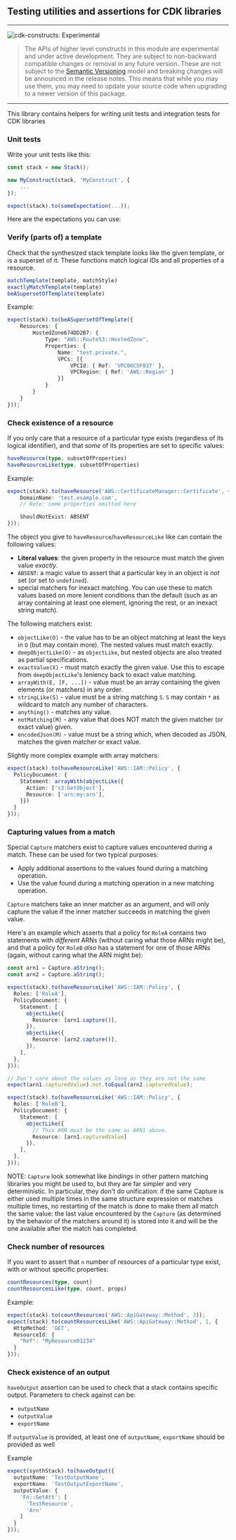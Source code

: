 ## Testing utilities and assertions for CDK libraries
<!--BEGIN STABILITY BANNER-->
---

![cdk-constructs: Experimental](https://img.shields.io/badge/cdk--constructs-experimental-important.svg?style=for-the-badge)

> The APIs of higher level constructs in this module are experimental and under active development. They are subject to non-backward compatible changes or removal in any future version. These are not subject to the [Semantic Versioning](https://semver.org/) model and breaking changes will be announced in the release notes. This means that while you may use them, you may need to update your source code when upgrading to a newer version of this package.

---
<!--END STABILITY BANNER-->

This library contains helpers for writing unit tests and integration tests for CDK libraries

### Unit tests

Write your unit tests like this:

```ts
const stack = new Stack();

new MyConstruct(stack, 'MyConstruct', {
    ...
});

expect(stack).to(someExpectation(...));
```

Here are the expectations you can use:

### Verify (parts of) a template

Check that the synthesized stack template looks like the given template, or is a superset of it. These functions match logical IDs and all properties of a resource.

```ts
matchTemplate(template, matchStyle)
exactlyMatchTemplate(template)
beASupersetOfTemplate(template)
```

Example:

```ts
expect(stack).to(beASupersetOfTemplate({
    Resources: {
        HostedZone674DD2B7: {
            Type: "AWS::Route53::HostedZone",
            Properties: {
                Name: "test.private.",
                VPCs: [{
                    VPCId: { Ref: 'VPC06C5F037' },
                    VPCRegion: { Ref: 'AWS::Region' }
                }]
            }
        }
    }
}));
```


### Check existence of a resource

If you only care that a resource of a particular type exists (regardless of its logical identifier), and that *some* of its properties are set to specific values:

```ts
haveResource(type, subsetOfProperties)
haveResourceLike(type, subsetOfProperties)
```

Example:

```ts
expect(stack).to(haveResource('AWS::CertificateManager::Certificate', {
    DomainName: 'test.example.com',
    // Note: some properties omitted here

    ShouldNotExist: ABSENT
}));
```

The object you give to `haveResource`/`haveResourceLike` like can contain the
following values:

- **Literal values**: the given property in the resource must match the given value *exactly*.
- `ABSENT`: a magic value to assert that a particular key in an object is *not* set (or set to `undefined`).
- special matchers for inexact matching. You can use these to match values based on more lenient conditions
  than the default (such as an array containing at least one element, ignoring the rest, or an inexact string
  match).

The following matchers exist:

- `objectLike(O)` - the value has to be an object matching at least the keys in `O` (but may contain
  more). The nested values must match exactly.
- `deepObjectLike(O)` - as `objectLike`, but nested objects are also treated as partial specifications.
- `exactValue(X)` - must match exactly the given value. Use this to escape from `deepObjectLike`'s leniency
  back to exact value matching.
- `arrayWith(E, [F, ...])` - value must be an array containing the given elements (or matchers) in any order.
- `stringLike(S)` - value must be a string matching `S`. `S` may contain `*` as wildcard to match any number
  of characters.
- `anything()` - matches any value.
- `notMatching(M)` - any value that does NOT match the given matcher (or exact value) given.
- `encodedJson(M)` - value must be a string which, when decoded as JSON, matches the given matcher or
  exact value.

Slightly more complex example with array matchers:

```ts
expect(stack).to(haveResourceLike('AWS::IAM::Policy', {
  PolicyDocument: {
    Statement: arrayWith(objectLike({
      Action: ['s3:GetObject'],
      Resource: ['arn:my:arn'],
    }})
  }
}));
```

### Capturing values from a match

Special `Capture` matchers exist to capture values encountered during a match. These can be
used for two typical purposes:

* Apply additional assertions to the values found during a matching operation.
* Use the value found during a matching operation in a new matching operation.

`Capture` matchers take an inner matcher as an argument, and will only capture the value
if the inner matcher succeeds in matching the given value.

Here's an example which asserts that a policy for `RoleA` contains two statements
with *different* ARNs (without caring what those ARNs might be), and that
a policy for `RoleB` *also* has a statement for one of those ARNs (again, without
caring what the ARN might be):

```ts
const arn1 = Capture.aString();
const arn2 = Capture.aString();

expect(stack).to(haveResourceLike('AWS::IAM::Policy', {
  Roles: ['RoleA'],
  PolicyDocument: {
    Statement: [
      objectLike({
        Resource: [arn1.capture()],
      }),
      objectLike({
        Resource: [arn2.capture()],
      }),
    ],
  },
}));

// Don't care about the values as long as they are not the same
expect(arn1.capturedValue).not.toEqual(arn2.capturedValue);

expect(stack).to(haveResourceLike('AWS::IAM::Policy', {
  Roles: ['RoleB'],
  PolicyDocument: {
    Statement: [
      objectLike({
        // This ARN must be the same as ARN1 above.
        Resource: [arn1.capturedValue]
      }),
    ],
  },
}));
```

NOTE: `Capture` look somewhat like *bindings* in other pattern matching
libraries you might be used to, but they are far simpler and very
deterministic. In particular, they don't do unification: if the same Capture
is either used multiple times in the same structure expression or matches
multiple times, no restarting of the match is done to make them all match the
same value: the last value encountered by the `Capture` (as determined by the
behavior of the matchers around it) is stored into it and will be the one
available after the match has completed.

### Check number of resources

If you want to assert that `n` number of resources of a particular type exist, with or without specific properties:

```ts
countResources(type, count)
countResourcesLike(type, count, props)
```

Example:

```ts
expect(stack).to(countResources('AWS::ApiGateway::Method', 3));
expect(stack).to(countResourcesLike('AWS::ApiGateway::Method', 1, {
  HttpMethod: 'GET',
  ResourceId: {
    "Ref": "MyResource01234"
  }
}));
```

### Check existence of an output
`haveOutput` assertion can be used to check that a stack contains specific output.
Parameters to check against can be:
- `outputName`
- `outputValue`
- `exportName`

If `outputValue` is provided, at least one of `outputName`, `exportName` should be provided as well

Example
```ts
expect(synthStack).to(haveOutput({
  outputName: 'TestOutputName',
  exportName: 'TestOutputExportName',
  outputValue: {
    'Fn::GetAtt': [
      'TestResource',
      'Arn'
    ]
  }
}));
```
